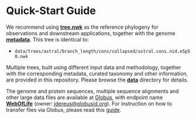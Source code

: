 Quick-Start Guide
=================

We recommend using [**tree.nwk**](data/trees/astral/branch_length/cons/collapsed/astral.cons.nid.e5p50.nwk) as the reference phylogeny for observations and downstream applications, together with the genome [**metadata**](data/genomes/metadata.tsv.bz2). This tree is identical to:

- `data/trees/astral/branch_length/cons/collapsed/astral.cons.nid.e5p50.nwk`

Multiple trees, built using different input data and methodology, together with the corresponding metadata, curated taxonomy and other information, are provided in this repository. Please browse the [**data**](data) directory for details.

The genome and protein sequences, multiple sequence alignments and other large data files are available at [Globus](https://www.globus.org/), with endpoint name [**WebOfLife**](https://www.globus.org/app/transfer?origin_id=23fd07dc-b6c8-11e8-8bf8-0a1d4c5c824a&origin_path=%2F) (owner: jdereus@globusid.org). For instruction on how to transfer files via Globus, please read this [guide](https://docs.globus.org/how-to/get-started/).
